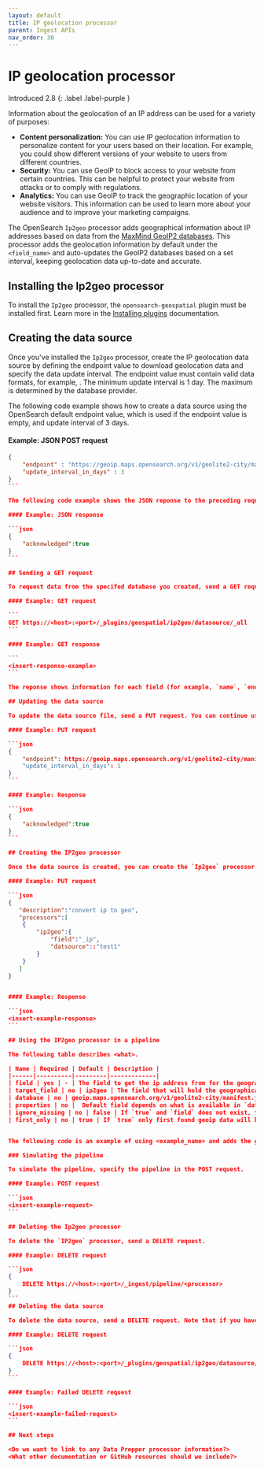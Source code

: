 ```yaml
---
layout: default
title: IP geolocation processor
parent: Ingest APIs
nav_order: 30
---
```


# IP geolocation processor 
Introduced 2.8
{: .label .label-purple }

Information about the geolocation of an IP address can be used for a variety of purposes:

-   **Content personalization:** You can use IP geolocation information to personalize content for your users based on their location. For example, you could show different versions of your website to users from different countries. 
-   **Security:** You can use GeoIP to block access to your website from certain countries. This can be helpful to protect your website from attacks or to comply with regulations.
-   **Analytics:** You can use GeoIP to track the geographic location of your website visitors. This information can be used to learn more about your audience and to improve your marketing campaigns. 

The OpenSearch `Ip2geo` processor adds geographical information about IP addresses based on data from the [MaxMind GeoIP2 databases](https://www.maxmind.com/en/geoip2-databases). This processor adds the geolocation information by default under the `<field_name>` and auto-updates the GeoIP2 databases based on a set interval, keeping geolocation data up-to-date and accurate. 

## Installing the Ip2geo processor

To install the `Ip2geo` processor, the `opensearch-geospatial` plugin must be installed first. Learn more in the [Installing plugins]({{site.url}}{{site.baseurl}}/install-and-configure/plugins/) documentation.

## Creating the data source

Once you've installed the `Ip2geo` processor, create the  IP geolocation data source by defining the endpoint value to download geolocation data and specify the data update interval. The endpoint value must contain valid data formats, for example, <insert-example>. The minimum update interval is 1 day. The maximum is determined by the database provider. 

The following code example shows how to create a data source using the OpenSearch default endpoint value, which is used if the endpoint value is empty, and update interval of 3 days.

#### Example: JSON POST request

````json
{
    "endpoint" : "https://geoip.maps.opensearch.org/v1/geolite2-city/manifest.json",
    "update_interval_in_days" : 3
}
```

The following code example shows the JSON reponse to the preceding request. A true JSON response means the request was successful and the server was able to process the request. If you receive a false JSON reponse, check the request to make sure it is valid, check the URL to make sure it is correct, or try again.

#### Example: JSON response

```json
{
    "acknowledged":true
}
```

## Sending a GET request

To request data from the specifed database you created, send a GET request.  

#### Example: GET request

```
GET https://<host>:<port>/_plugins/geospatial/ip2geo/datasource/_all
```

#### Example: GET response

```
<insert-response-example>
```

The reponse shows information for each field (for example, `name`, `endpoint`, `provider`) in the data source file, when the data source file last updated successfully or failed (for example, `last_succeeded_at_in_epoch_millis`), and fields (for example, `fields`) added to the file since you last updated it.

## Updating the data source

To update the data source file, send a PUT request. You can continue using the current endpoint value or change it. Note that if the new endpoint value contains fields that are not in the current data source file, the update fails. You also can change the update interval.  

#### Example: PUT request

```json
{
    "endpoint": https://geoip.maps.opensearch.org/v1/geolite2-city/manifest.json
    "update_interval_in_days": 1
}
```

#### Example: Response

```json
{
    "acknowledged":true
}
```

## Creating the IP2geo processor

Once the data source is created, you can create the `Ip2geo` processor. To create the processor, send a PUT request.

#### Example: PUT request

```json
{
   "description":"convert ip to geo",
   "processors":[
    {
        "ip2geo":{
            "field":"_ip",
            "datsource"::"test1"
        }
    }
   ] 
}


#### Example: Response

```json
<insert-example-response>
```

## Using the IP2geo processor in a pipeline

The following table describes <what>.

| Name | Required | Default | Description |
|------|----------|---------|-------------|
| field | yes | - | The field to get the ip address from for the geographical lookup. |
| target_field | no | ip2geo | The field that will hold the geographical information looked up from the Maxmind database. |
| database | no | geoip.maps.opensearch.org/v1/geolite2-city/manifest.json | The database filename referring to a database the module ships with or a custom database in the ingest-geoip config directory. |
| properties | no |  Default field depends on what is available in `database`. | Controls what properties are added to the target_field based on the geoip lookup. |
| ignore_missing | no | false | If `true` and `field` does not exist, the processor quietly exits without modifying the document. |
| first_only | no | true | If `true` only first found geoip data will be returned, even if field contains array. |


The following code is an example of using <example_name> and adds the geographical information to the `geoip` field based on the `ip` field.

### Simulating the pipeline

To simulate the pipeline, specify the pipeline in the POST request.

#### Example: POST request

```json
<insert-example-request>
```

## Deleting the Ip2geo processor

To delete the `IP2geo` processor, send a DELETE request. 

#### Example: DELETE request

```json
{
    DELETE https://<host>:<port>/_ingest/pipeline/<processor>
}
```
## Deleting the data source

To delete the data source, send a DELETE request. Note that if you have another processors that uses the data source, the delete fails. To delete the dat source, you must delete all processors associated with the data source. 

#### Example: DELETE request

```json
{
    DELETE https://<host>:<port>/_plugins/geospatial/ip2geo/datasource/_all
}
```

#### Example: Failed DELETE request

```json
<insert-example-failed-request>
```

## Next steps

<Do we want to link to any Data Prepper processor information?>
<What other documentation or GitHub resources should we include?>
